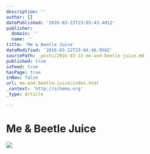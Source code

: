 ```yaml
---
description: ''
author: []
datePublished: '2016-03-22T23:05:43.401Z'
publisher:
  domain: ''
  name: ''
title: 'Me & Beetle Juice'
dateModified: '2016-03-22T23:04:46.958Z'
sourcePath: _posts/2016-03-22-me-and-beetle-juice.md
published: true
inFeed: true
hasPage: true
inNav: false
url: me-and-beetle-juice/index.html
_context: 'http://schema.org'
_type: Article

---
```

# Me & Beetle Juice
![](https://the-grid-user-content.s3-us-west-2.amazonaws.com/e424b8d6-4fca-4624-b0a1-32fe6fe27d46.png)